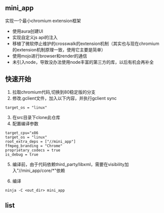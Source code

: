 ## mini_app
实现一个最小chromium extension框架
 - 使用aura创建UI
 - 实现自定义js api的注入
 - 移植了微软停止维护的crosswalk的extension机制（其实也与现在chromium的extension机制原理一致，使用它主要是简单）
 - 使用mojo进行browser和render的通信
 - 未引入node，导致没办法使用node丰富的第三方的库，以后有机会再补全

## 快速开始

1. 拉取chromium代码,切换到80稳定版的分支
2. 修改.gclient文件，加入以下内容，并执行gclient sync

```
target_os = "linux"
```

3. 在src目录下clone此仓库
4. 配置编译参数

```
target_cpu="x86
target_os = "linux"
root_extra_deps = ["//mini_app"]
ffmpeg_branding = "Chrome"
proprietary_codecs = true
is_debug = true
```

5. 编译前，由于代码依赖third_party/libxml，需要在visibility加入"//mini_app/core/*"依赖

6. 编译

```
ninja -C <out_dir> mini_app

```

## list

